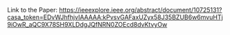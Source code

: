 Link to the Paper:
https://ieeexplore.ieee.org/abstract/document/10725131?casa_token=EDvWJhfhjvIAAAAA:kPvsvGAFaxUZyx58J35BZUB6w6mvuHTj9iOwR_aQC9X78SH9XLDdgJQfNRN0ZOEcd8dvKtvyOw
